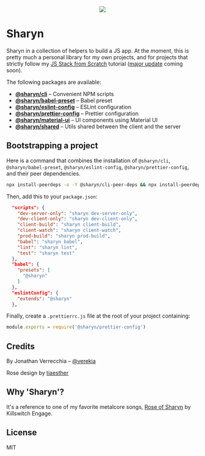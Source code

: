 <p align="center">
  <img src="https://user-images.githubusercontent.com/40995577/42487947-ea40d256-840b-11e8-8acc-50e62a3226b7.png">
</p>

# Sharyn

Sharyn in a collection of helpers to build a JS app. At the moment, this is pretty much a personal library for my own projects, and for projects that strictly follow my [JS Stack from Scratch](https://github.com/verekia/js-stack-from-scratch) tutorial ([major update](https://github.com/verekia/js-stack-from-scratch/issues/255) coming soon).

The following packages are available:

- **[@sharyn/cli](https://github.com/sharynjs/sharyn/blob/master/packages/cli/README.md)** – Convenient NPM scripts
- **[@sharyn/babel-preset](https://github.com/sharynjs/sharyn/blob/master/packages/babel-preset/README.md)** – Babel preset
- **[@sharyn/eslint-config](https://github.com/sharynjs/sharyn/blob/master/packages/eslint-config/README.md)** – ESLint configuration
- **[@sharyn/prettier-config](https://github.com/sharynjs/sharyn/blob/master/packages/prettier-config/README.md)** – Prettier configuration
- **[@sharyn/material-ui](https://github.com/sharynjs/sharyn/blob/master/packages/material-ui/README.md)** – UI components using Material UI
- **[@sharyn/shared](https://github.com/sharynjs/sharyn/blob/master/packages/shared/README.md)** – Utils shared between the client and the server

## Bootstrapping a project

Here is a command that combines the installation of `@sharyn/cli`, `@sharyn/babel-preset`, `@sharyn/eslint-config`, `@sharyn/prettier-config`, and their peer dependencies.

```bash
npx install-peerdeps -o -Y @sharyn/cli-peer-deps && npx install-peerdeps -o -Y -d @sharyn/cli-peer-devdeps && npx install-peerdeps -d -Y @sharyn/babel-preset && npx install-peerdeps -d -Y @sharyn/eslint-config && npx install-peerdeps -d -Y @sharyn/prettier-config && yarn add --dev @sharyn/cli
```

Then, add this to your `package.json`:

```json
  "scripts": {
    "dev-server-only": "sharyn dev-server-only",
    "dev-client-only": "sharyn dev-client-only",
    "client-build": "sharyn client-build",
    "client-watch": "sharyn client-watch",
    "prod-build": "sharyn prod-build",
    "babel": "sharyn babel",
    "lint": "sharyn lint",
    "test": "sharyn test"
  },
  "babel": {
    "presets": [
      "@sharyn"
    ]
  },
  "eslintConfig": {
    "extends": "@sharyn"
  },
```

Finally, create a `.prettierrc.js` file at the root of your project containing:

```js
module.exports = require('@sharyn/prettier-config')
```


## Credits

By Jonathan Verrecchia – [@verekia](https://github.com/verekia)

Rose design by [tiaesther](https://pngtree.com/tiaesther_4360?type=1)

## Why 'Sharyn'?

It's a reference to one of my favorite metalcore songs, [Rose of Sharyn](https://www.youtube.com/watch?v=PgMsACFMIq8) by Killswitch Engage.

## License

MIT
